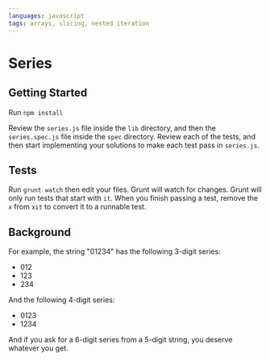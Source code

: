 ```yaml
---
languages: javascript
tags: arrays, slicing, nested iteration
---
```


# Series
## Getting Started

Run `npm install`

Review the `series.js` file inside the `lib` directory, and then the `series.spec.js` file inside the `spec` directory. Review each of the tests, and then start implementing your solutions to make each test pass in `series.js`.

## Tests

Run `grunt watch` then edit your files. Grunt will watch for changes. Grunt
will only run tests that start with `it`. When you finish passing a test,
remove the `x` from `xit` to convert it to a runnable test.

## Background

For example, the string "01234" has the following 3-digit series:

* 012
* 123
* 234

And the following 4-digit series:

* 0123
* 1234

And if you ask for a 6-digit series from a 5-digit string,
you deserve whatever you get.
